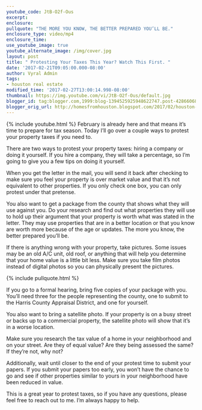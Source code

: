 ```yaml
---
youtube_code: JtB-O2f-Ous
excerpt:
enclosure:
pullquote: "THE MORE YOU KNOW, THE BETTER PREPARED YOU’LL BE."
enclosure_type: video/mp4
enclosure_time:
use_youtube_image: true
youtube_alternate_image: /img/cover.jpg
layout: post
title: " Protesting Your Taxes This Year? Watch This First. "
date: '2017-02-21T09:05:00.000-08:00'
author: Vyral Admin
tags:
- houston real estate
modified_time: '2017-02-27T13:00:14.998-08:00'
thumbnail: https://img.youtube.com/vi/JtB-O2f-Ous/default.jpg
blogger_id: tag:blogger.com,1999:blog-1394525925948622747.post-4286606808770895133
blogger_orig_url: http://homesfromhouston.blogspot.com/2017/02/houston-real-estate-agent-how-to.html
---
```

{% include youtube.html %}
February is already here and that means it’s time to prepare for tax season. Today I’ll go over a couple ways to protest your property taxes if you need to.

There are two ways to protest your property taxes: hiring a company or doing it yourself. If you hire a company, they will take a percentage, so I’m going to give you a few tips on doing it yourself.

When you get the letter in the mail, you will send it back after checking to make sure you feel your property is over market value and that it’s not equivalent to other properties. If you only check one box, you can only protest under that pretense.

You also want to get a package from the county that shows what they will use against you. Do your research and find out what properties they will use to hold up their argument that your property is worth what was stated in the letter. They may use properties that are in a better location or that you know are worth more because of the age or updates. The more you know, the better prepared you’ll be.

If there is anything wrong with your property, take pictures. Some issues may be an old A/C unit, old roof, or anything that will help you determine that your home value is a little bit less. Make sure you take film photos instead of digital photos so you can physically present the pictures.

{% include pullquote.html %}

 If you go to a formal hearing, bring five copies of your package with you. You’ll need three for the people representing the county, one to submit to the Harris County Appraisal District, and one for yourself.

You also want to bring a satellite photo. If your property is on a busy street or backs up to a commercial property, the satellite photo will show that it’s in a worse location.

Make sure you research the tax value of a home in your neighborhood and on your street. Are they of equal value? Are they being assessed the same? If they’re not, why not?


Additionally, wait until closer to the end of your protest time to submit your papers. If you submit your papers too early, you won’t have the chance to go and see if other properties similar to yours in your neighborhood have been reduced in value.

This is a great year to protest taxes, so if you have any questions, please feel free to reach out to me. I’m always happy to help.  

